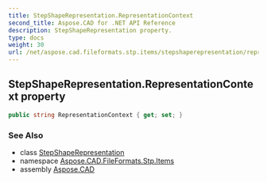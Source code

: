 ```yaml
---
title: StepShapeRepresentation.RepresentationContext
second_title: Aspose.CAD for .NET API Reference
description: StepShapeRepresentation property. 
type: docs
weight: 30
url: /net/aspose.cad.fileformats.stp.items/stepshaperepresentation/representationcontext/
---
```

## StepShapeRepresentation.RepresentationContext property

```csharp
public string RepresentationContext { get; set; }
```

### See Also

* class [StepShapeRepresentation](../)
* namespace [Aspose.CAD.FileFormats.Stp.Items](../../stepshaperepresentation/)
* assembly [Aspose.CAD](../../../)


